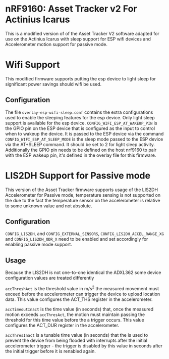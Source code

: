 nRF9160: Asset Tracker v2 For Actinius Icarus 
=========================
This is a modified version of of the Asset Tracker V2 software adapted for use on the Actinius Icarus with sleep support for ESP wifi devices and Accelerometer motion support for passive mode.

# Wifi Support
This modified firmware supports putting the esp device to light sleep for significant power savings should wifi be used.
## Configuration 
The file `overlay-esp-wifi-sleep.conf` contains the extra configurations used to enable the sleeping features for the esp device. Only light sleep support is available for the esp device. `CONFIG_WIFI_ESP_AT_WAKEUP_PIN` is the GPIO pin on the ESP device that is configured as the input to control when to wakeup the device. It is passed to the ESP device via the command 
`CONFIG_WIFI_ESP_AT_SLEEP_MODE` is the sleep mode passed to the ESP device via the AT+SLEEP command. It should be set to 2 for light sleep activity.
Additionally the GPIO pin needs to be defined on the host nrf9160 to pair with the ESP wakeup pin, it's defined in the overlay file for this firmware. 
# LIS2DH Support for Passive mode
This version of the Asset Tracker firmware supports usage of the LIS2DH Accelerometer for Passive mode, temperature sensing is not supported on the due to the fact the temperature sensor on the accelerometer is relative to some unknown value and not absolute.
## Configuration
`CONFIG_LIS2DH`, and `CONFIG_EXTERNAL_SENSORS`, `CONFIG_LIS2DH_ACCEL_RANGE_XG` and `CONFIG_LIS2DH_ODR_X` need to be enabled and set accordingly for enabling passive mode support. 
## Usage
Because the LIS2DH is not one-to-one identical the ADXL362 some device configuration values are treated differently

`accThreshAct` is the threshold value in m/s<sup>2</sup> the measured movement must exceed before the accelerometer can trigger the device to upload location data. This value configures the ACT_THS register in the accelerometer.

`accTimeoutInact` is the time value (in seconds) that, once the measured motion exceeds `accThresAct`, the motion must maintain passing the threshold for this time value before the a trigger occurs. This value configures the ACT_DUR register in the accelerometer.

`accThresInact` is a tunable time value (in seconds) that the is used to prevent the device from being flooded with interrupts after the initial accelerometer trigger - the trigger is disabled by this value in seconds after the initial trigger before it is renabled again.

